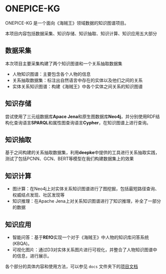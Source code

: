 # ONEPICE-KG

ONEPICE-KG 是一个面向《海贼王》领域数据的知识图谱项目。

本项目内容包括数据采集、知识存储、知识抽取、知识计算、知识应用五大部分

## 数据采集

本次项目主要采集构建了两个知识图谱和一个关系抽取数据集

* 人物知识图谱：主要包含各个人物的信息
* 关系抽取数据集：标注出自然语言中存在的实体以及他们之间的关系
* 实体关系知识图谱：构建《海贼王》中各个实体之间关系的知识图谱

## 知识存储

尝试使用了三元组数据库**Apace Jena**和原生图数据库**Neo4j**，并分别使用RDF结构化查询语言**SPARQL**和属性图查询语言**Cypher**，在知识图谱上进行查询。

## 知识抽取

基于之间构建的关系抽取数据集，利用**deepke**中提供的工具进行关系抽取实践，测试了包括PCNN、GCN、BERT等模型在我们构建数据集上的效果

## 知识计算

* 图计算：在Neo4j上对实体关系知识图谱进行了图挖掘，包括最短路径查询、权威结点发现、社区发现等
* 知识推理：在Apache Jena上对关系知识图谱进行了知识推理，补全了一部分的数据

## 知识应用

* 智能问答：基于**REfO**实现一个对于《海贼王》中人物的知识库问答系统(KBQA)。
* 可视化图片：通过D3对实体关系图片进行可视化，并整合了人物知识图谱中的信息，进行展示。



各个部分的具体内容和使用方法，可以参见 `docs` 文件夹下的[项目文档](https://github.com/mrbulb/ONEPIECE-KG/docs/report.md)